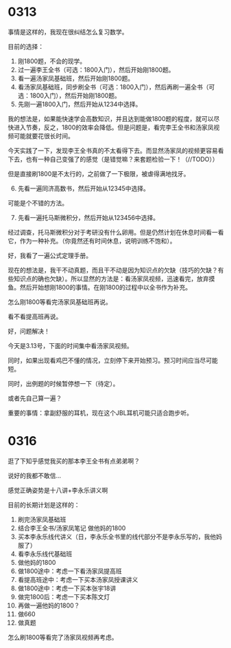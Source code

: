 # 0313

事情是这样的，我现在很纠结怎么复习数学。

目前的选择：

1. 刚1800题，不会的现学。
2. 过一遍李王全书（可选：1800入门），然后开始刚1800题。
3. 看一遍汤家凤基础班，然后开始刚1800题。
4. 看汤家凤基础班，同步刷全书（可选：1800入门），然后再刷一遍全书（可选：1800入门），然后开始刚1800题。
5. 先刚一遍1800入门，然后开始从1234中选择。

我的想法是，如果能快速学会高数知识，并且达到能做1800题的程度，就可以尽快进入节奏，反之，1800的效率会降低。但是问题是，看完李王全书和汤家凤视频可能就要花很长时间。

今天实践了一下，发现李王全书真的不太看得下去。而显然汤家凤的视频更容易看下去，也有一种自己变强了的感觉（是错觉嘛？来套题检验一下！（//TODO））

但是直接刷1800是不太行的，之前做了一下极限，被虐得满地找牙。

6. 先看一遍同济高数书，然后开始从12345中选择。

可能是个不错的方法。

7. 先看一遍托马斯微积分，然后开始从123456中选择。

经过调查，托马斯微积分对于考研没有什么卵用。但是仍然计划在休息时间看一看它，作为一种补充。（你竟然还有时间休息，说明训练不饱和）。

好，我看了一遍公式定理手册。

现在的想法是，我干不动真题，而且干不动是因为知识点的欠缺（技巧的欠缺？有些知识点的确也欠缺）。所以显然的方法是：看汤家凤视频，迅速看完，放弃摸鱼。然后开始想刚1800的事情。在刚1800的过程中以全书作为补充。

怎么刚1800等看完汤家凤基础班再说。

看不看提高班再说。

好，问题解决！

今天是3.13号，下面的时间集中看汤家凤视频。

同时，如果出现看鸡巴不懂的情况，立刻停下来开始预习。预习时间应当尽可能短。

同时，出例题的时候暂停想一下（待定）。

或者先自己算一遍？

重要的事情：拿副舒服的耳机，现在这个JBL耳机可能只适合跑步听。



# 0316

逛了下知乎感觉我买的那本李王全书有点弟弟啊？

说好的我都不敢信...

感觉正确姿势是十八讲+李永乐讲义啊

目前的长期计划是这样的：

1. 刷完汤家凤基础班
2. 结合李王全书/汤家凤笔记 做他妈的1800
3. 买本李永乐线代讲义（日，李永乐全书里的线代部分不是李永乐写的，我他妈服了）
4. 看李永乐线代基础班
5. 做他妈的1800
6. 做1800途中：考虑一下看汤家凤提高班
7. 看提高班途中：考虑一下买本汤家凤授课讲义
8. 做1800途中：考虑一下买本张宇18讲
9. 做完1800后：考虑一下买本陈文灯
10. 再做一遍他妈的1800？
11. 做660
12. 做真题

怎么刷1800等看完了汤家凤视频再考虑。